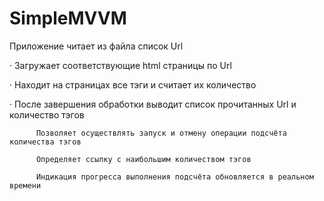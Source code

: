 # SimpleMVVM
Приложение читает из файла список Url

·         Загружает соответствующие html страницы по Url

·         Находит на страницах все тэги <a> и считает их количество

·         После завершения обработки выводит список прочитанных Url  и количество тэгов <a>
          
          Позволяет осуществлять запуск и отмену операции подсчёта количества тэгов
          
          Определяет ссылку с наибольшим количеством тэгов
          
          Индикация прогресса выполнения подсчёта обновляется в реальном времени
